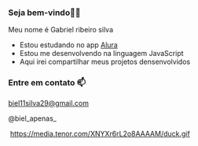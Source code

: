 ### Seja bem-vindo🤠🤙

Meu nome é Gabriel ribeiro silva

- Estou estudando no app [Alura](https://www.alura.com.br)
- Estou me desenvolvendo na linguagem JavaScript
- Aqui irei compartilhar meus projetos densenvolvidos

### Entre em contato 📫

biel11silva29@gmail.com

@biel_apenas_

![]()
https://media.tenor.com/XNYXr6rL2o8AAAAM/duck.gif
